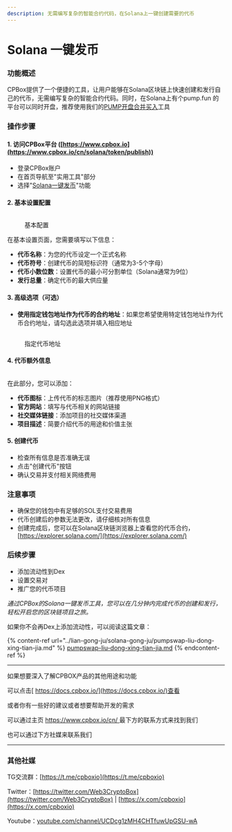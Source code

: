 ```yaml
---
description: 无需编写复杂的智能合约代码，在Solana上一键创建需要的代币
---
```


# Solana 一键发币

### 功能概述

CPBox提供了一个便捷的工具，让用户能够在Solana区块链上快速创建和发行自己的代币，无需编写复杂的智能合约代码。同时，在Solana上有个pump.fun 的平台可以同时开盘，推荐使用我们的[PUMP开盘合并买入](https://www.cpbox.io/cn/solana/pump/publish)工具

### 操作步骤

#### 1. 访问CPBox平台 ([https://www.cpbox.io](https://www.cpbox.io/cn/solana/token/publish))

* 登录CPBox账户
* 在首页导航至"实用工具"部分
* 选择"[Solana一键发币](https://www.cpbox.io/cn/solana/token/publish)"功能

#### 2. 基本设置配置

<figure><img src="https://www.cpbox.io/cpfiles/2024-06-14/d1zedxps1spciyhuyp.png" alt=""><figcaption><p>基本配置</p></figcaption></figure>

在基本设置页面，您需要填写以下信息：

* **代币名称**：为您的代币设定一个正式名称
* **代币符号**：创建代币的简短标识符（通常为3-5个字母）
* **代币小数位数**：设置代币的最小可分割单位（Solana通常为9位）
* **发行总量**：确定代币的最大供应量

#### 3. 高级选项（可选）

* **使用指定钱包地址作为代币的合约地址**：如果您希望使用特定钱包地址作为代币合约地址，请勾选此选项并填入相应地址

<figure><img src="https://www.cpbox.io/cpfiles/2024-06-14/d1zentapifu6zjhst4.png" alt=""><figcaption><p>指定代币地址</p></figcaption></figure>

#### 4. 代币额外信息

<figure><img src="https://www.cpbox.io/cpfiles/2024-06-14/d1zentapifu6zjhst4.png" alt=""><figcaption></figcaption></figure>

在此部分，您可以添加：

* **代币图标**：上传代币的标志图片（推荐使用PNG格式）
* **官方网站**：填写与代币相关的网站链接
* **社交媒体链接**：添加项目的社交媒体渠道
* **项目描述**：简要介绍代币的用途和价值主张

#### 5. 创建代币

* 检查所有信息是否准确无误
* 点击"创建代币"按钮
* 确认交易并支付相关网络费用

### 注意事项

* 确保您的钱包中有足够的SOL支付交易费用
* 代币创建后的参数无法更改，请仔细核对所有信息
* 创建完成后，您可以在Solana区块链浏览器上查看您的代币合约，[https://explorer.solana.com/](https://explorer.solana.com/)

### 后续步骤

* 添加流动性到Dex
* 设置交易对
* 推广您的代币项目

_通过CPBox的Solana一键发币工具，您可以在几分钟内完成代币的创建和发行，轻松开启您的区块链项目之旅。_

如果你不会再Dex上添加流动性，可以阅读这篇文章：

{% content-ref url="../lian-gong-ju/solana-gong-ju/pumpswap-liu-dong-xing-tian-jia.md" %}
[pumpswap-liu-dong-xing-tian-jia.md](../lian-gong-ju/solana-gong-ju/pumpswap-liu-dong-xing-tian-jia.md)
{% endcontent-ref %}

***

如果想要深入了解CPBOX产品的其他用途和功能

可以点击[ https://docs.cpbox.io/](https://docs.cpbox.io/)查看

或者你有一些好的建议或者想要帮助开发的需求

可以通过主页 [https://www.cpbox.io/cn/ ](https://www.cpbox.io/cn/)最下方的联系方式来找到我们

也可以通过下方社媒来联系我们

***

### 其他社媒

TG交流群：[https://t.me/cpboxio](https://t.me/cpboxio)

Twitter：[https://twitter.com/Web3CryptoBox](https://twitter.com/Web3CryptoBox) | [https://x.com/cpboxio](https://x.com/cpboxio)

Youtube：[youtube.com/channel/UCDcg1zMH4CHTfuwUpGSU-wA](solana-yi-jian-fa-bi.md)
